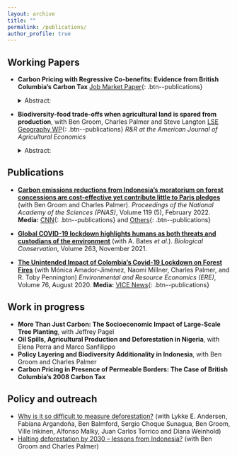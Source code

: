 ```yaml
---
layout: archive
title: ""
permalink: /publications/
author_profile: true
---
```


## Working Papers

* **Carbon Pricing with Regressive Co-benefits: Evidence from British Columbia’s Carbon Tax** [Job Market Paper](https://el-chinosauro.github.io/files/LS_BC_GRI_WP.pdf){: .btn--publications}
     
     <details><summary> Abstract: 
     
     </summary>I assess the air quality and environmental equity impacts of the 2008 carbon tax in British Columbia. Using high-resolution data and a synthetic difference-in-differences strategy, I find that the carbon tax has reduced PM2.5 emissions by 5.2-10.9%. This result is heterogeneously distributed, with larger reductions in areas with lower baseline pollution, lower population density, lower material deprivation, and higher income. While all areas experience substantial positive co-benefits in terms of reduced air pollution hazard rates, quantified at $198 per capita, my results imply a widening of the pre-existing environmental justice gaps. This dynamic represents an additional dimension of carbon tax regressiveness.</details>
* **Biodiversity-food trade-offs when agricultural land is spared from production**, with Ben Groom, Charles Palmer and Steve Langton [LSE Geography WP](http://eprints.lse.ac.uk/116614/5/DPS_34_Palmer_et_al_2023_1_.pdf){: .btn--publications} _R&R at the American Journal of Agricultural Economics_
     
     <details><summary> Abstract:
     
     </summary>The Kunming-Montreal Global Biodiversity Framework proposes to address biodiversity decline by expanding areas under conservation. Biodiversity conservation in agricultural landscapes, the world’s predominant land use, could involve sparing, or setting aside, agricultural land from production, implying biodiversity-food trade-offs. Employing bird species and agricultural data, we undertake an empirical analysis of such trade-offs on a set-aside scheme implemented in England between 1992-2007. Expanding set-aside increases bird species abundance and richness by, respectively, 1.2-2.1% and 0.7-0.9%, but has no impact on diversity (Shannon-Wiener index). These effects are discontinuous, subject to thresholds in set-aside areas. A minimum 3% of agricultural land set aside is required for a positive effect on biodiversity while 13% of agricultural land generates a 15-25% and 30-35% increase in abundance and richness, respectively. Estimates of short- and long-run effects show that impacts are larger in the long-run. Expanding set-aside is also associated with a 10-17% decline in cereal output, with weak evidence of an attenuating land-sparing effect on yields. Our results suggest that although biodiversity-food trade-offs are likely in high-yield agricultural landscapes, such as those in England, the risk of a reduction in food supply could be minimised in settings where there is still scope for intensification.</details>

## Publications

* [**Carbon emissions reductions from Indonesia’s moratorium on forest concessions are cost-effective yet contribute little to Paris pledges**](https://www.pnas.org/doi/10.1073/pnas.2102613119) (with Ben Groom and Charles Palmer). _Proceedings of the National Academy of the Sciences (PNAS)_, Volume 119 (5), February 2022. **Media:** [CNN](https://edition.cnn.com/2022/01/26/world/indonesia-norway-forests-emissions-climate/index.html){: .btn--publications} and [Others](https://pnas.altmetric.com/details/121515870/news){: .btn--publications}

* [**Global COVID-19 lockdown highlights humans as both threats and custodians of the environment**](https://www.sciencedirect.com/science/article/pii/S0006320721002275) (with A. Bates _et al._). _Biological Conservation_, Volume 263, November 2021. 

* [**The Unintended Impact of Colombia’s Covid-19 Lockdown on Forest Fires**](https://link.springer.com/article/10.1007/s10640-020-00501-5) (with Mónica Amador-Jiménez, Naomi Millner, Charles Palmer, and R. Toby Pennington) _Environmental and Resource Economics (ERE)_, Volume 76, August 2020. **Media:** [VICE News](https://www.vice.com/en/article/wxq3v5/the-end-of-colombias-civil-war-had-an-unintended-effect-deforestation){: .btn--publications}


## Work in progress

* **More Than Just Carbon: The Socioeconomic Impact of Large-Scale Tree Planting**, with Jeffrey Pagel
* **Oil Spills, Agricultural Production and Deforestation in Nigeria**, with Elena Perra and Marco Sanfilippo
* **Policy Layering and Biodiversity Additionality in Indonesia**, with Ben Groom and Charles Palmer
* **Carbon Pricing in Presence of Permeable Borders: The Case of British Columbia’s 2008 Carbon Tax**

## Policy and outreach

* [Why is it so difficult to measure deforestation?](https://sdsnbolivia.org/en/why-is-it-so-difficult-to-measure-deforestation/) (with  Lykke E. Andersen, Fabiana Argandoña, Ben Balmford, Sergio Choque Sunagua, Ben Groom, Ville Inkinen, Alfonso Malky, Juan Carlos Torrico and Diana Weinhold)
* [Halting deforestation by 2030 – lessons from Indonesia?](https://www.lse.ac.uk/granthaminstitute/news/halting-deforestation-by-2030-lessons-from-indonesia/) (with Ben Groom and Charles Palmer)

